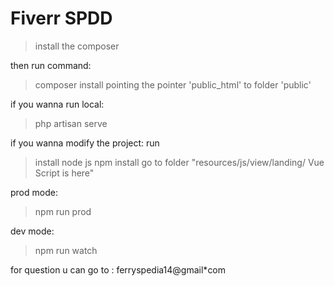 # Fiverr SPDD
 
> install the composer 

then run command:
> composer install
> pointing the pointer 'public_html' to folder 'public'

if you wanna run local: 
> php artisan serve

if you wanna modify the project:
run
> install node js
> npm install
> go to folder "resources/js/view/landing/ Vue Script is here"

prod mode:
> npm run prod

dev mode:
> npm run watch


for question u can go to : ferryspedia14@gmail*com